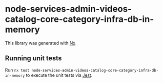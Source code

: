 # node-services-admin-videos-catalog-core-category-infra-db-in-memory

This library was generated with [Nx](https://nx.dev).

## Running unit tests

Run `nx test node-services-admin-videos-catalog-core-category-infra-db-in-memory` to execute the unit tests via [Jest](https://jestjs.io).
